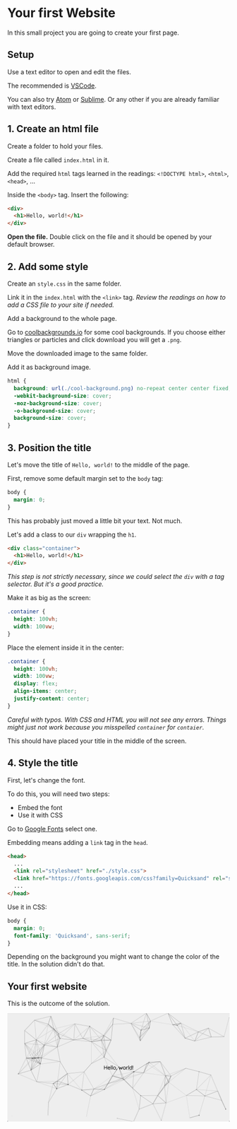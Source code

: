 # Your first Website

In this small project you are going to create your first page.

## Setup

Use a text editor to open and edit the files.

The recommended is [VSCode](https://code.visualstudio.com/).

You can also try [Atom](https://atom.io/) or [Sublime](https://www.sublimetext.com/). Or any other if you are already familiar with text editors.

## 1. Create an html file

Create a folder to hold your files.

Create a file called `index.html` in it.

Add the required `html` tags learned in the readings: `<!DOCTYPE html>`, `<html>`, `<head>`, ...

Inside the `<body>` tag. Insert the following:

```html
<div>
  <h1>Hello, world!</h1>
</div>
```

**Open the file.** Double click on the file and it should be opened by your default browser.

## 2. Add some style

Create an `style.css` in the same folder.

Link it in the `index.html` with the `<link>` tag. *Review the readings on how to add a CSS file to your site if needed.*

Add a background to the whole page.

Go to [coolbackgrounds.io](https://coolbackgrounds.io/) for some cool backgrounds. If you choose either triangles or particles and click download you will get a `.png`.

Move the downloaded image to the same folder.

Add it as background image.

```css
html {
  background: url(./cool-background.png) no-repeat center center fixed;
  -webkit-background-size: cover;
  -moz-background-size: cover;
  -o-background-size: cover;
  background-size: cover;
}
```

## 3. Position the title

Let's move the title of `Hello, world!` to the middle of the page.

First, remove some default margin set to the `body` tag:

```css
body {
  margin: 0;
}
```

This has probably just moved a little bit your text. Not much.

Let's add a class to our `div` wrapping the `h1`.

```html
<div class="container">
  <h1>Hello, world!</h1>
</div>
```

*This step is not strictly necessary, since we could select the `div` with a tag selector. But it's a good practice.*

Make it as big as the screen:

```css
.container {
  height: 100vh;
  width: 100vw;
}
```

Place the element inside it in the center:

```css
.container {
  height: 100vh;
  width: 100vw;
  display: flex;
  align-items: center;
  justify-content: center;
}
```

*Careful with typos. With CSS and HTML you will not see any errors. Things might just not work because you misspelled `container` for `contaier`.*

This should have placed your title in the middle of the screen.

## 4. Style the title

First, let's change the font.

To do this, you will need two steps:

* Embed the font
* Use it with CSS

Go to [Google Fonts]() select one.

Embedding means adding a `link` tag in the `head`.

```html
<head>
  ...
  <link rel="stylesheet" href="./style.css">
  <link href="https://fonts.googleapis.com/css?family=Quicksand" rel="stylesheet">
  ...
</head>
```

Use it in CSS:

```css
body {
  margin: 0;
  font-family: 'Quicksand', sans-serif;
}
```

Depending on the background you might want to change the color of the title. In the solution didn't do that.

## Your first website

This is the outcome of the solution.

![result](./first-html.png)